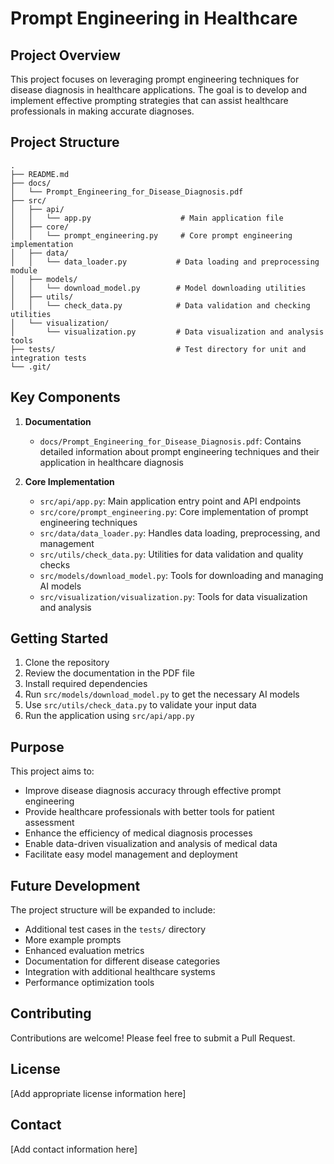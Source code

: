 # Prompt Engineering in Healthcare

## Project Overview
This project focuses on leveraging prompt engineering techniques for disease diagnosis in healthcare applications. The goal is to develop and implement effective prompting strategies that can assist healthcare professionals in making accurate diagnoses.

## Project Structure
```
.
├── README.md
├── docs/
│   └── Prompt_Engineering_for_Disease_Diagnosis.pdf
├── src/
│   ├── api/
│   │   └── app.py                    # Main application file
│   ├── core/
│   │   └── prompt_engineering.py     # Core prompt engineering implementation
│   ├── data/
│   │   └── data_loader.py           # Data loading and preprocessing module
│   ├── models/
│   │   └── download_model.py        # Model downloading utilities
│   ├── utils/
│   │   └── check_data.py            # Data validation and checking utilities
│   └── visualization/
│       └── visualization.py         # Data visualization and analysis tools
├── tests/                           # Test directory for unit and integration tests
└── .git/
```

## Key Components
1. **Documentation**
   - `docs/Prompt_Engineering_for_Disease_Diagnosis.pdf`: Contains detailed information about prompt engineering techniques and their application in healthcare diagnosis

2. **Core Implementation**
   - `src/api/app.py`: Main application entry point and API endpoints
   - `src/core/prompt_engineering.py`: Core implementation of prompt engineering techniques
   - `src/data/data_loader.py`: Handles data loading, preprocessing, and management
   - `src/utils/check_data.py`: Utilities for data validation and quality checks
   - `src/models/download_model.py`: Tools for downloading and managing AI models
   - `src/visualization/visualization.py`: Tools for data visualization and analysis

## Getting Started
1. Clone the repository
2. Review the documentation in the PDF file
3. Install required dependencies
4. Run `src/models/download_model.py` to get the necessary AI models
5. Use `src/utils/check_data.py` to validate your input data
6. Run the application using `src/api/app.py`

## Purpose
This project aims to:
- Improve disease diagnosis accuracy through effective prompt engineering
- Provide healthcare professionals with better tools for patient assessment
- Enhance the efficiency of medical diagnosis processes
- Enable data-driven visualization and analysis of medical data
- Facilitate easy model management and deployment

## Future Development
The project structure will be expanded to include:
- Additional test cases in the `tests/` directory
- More example prompts
- Enhanced evaluation metrics
- Documentation for different disease categories
- Integration with additional healthcare systems
- Performance optimization tools

## Contributing
Contributions are welcome! Please feel free to submit a Pull Request.

## License
[Add appropriate license information here]

## Contact
[Add contact information here]